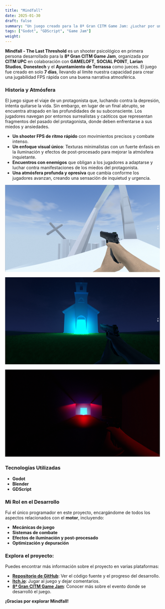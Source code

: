 ```yaml
---
title: "Mindfall"
date: 2025-01-30
draft: false
summary: "Un juego creado para la 8ª Gran CITM Game Jam: ¿Luchar por un nuevo comienzo?"
tags: ["Godot", "GDScript", "Game Jam"]
weight:
---
```


**Mindfall - The Last Threshold** es un shooter psicológico en primera persona desarrollado para la **8ª Gran CITM Game Jam**, organizada por **CITM UPC** en colaboración con **GAMELOFT**, **SOCIAL POINT**, **Larian Studios**, **Donestech** y el **Ayuntamiento de Terrassa** como jueces. El juego fue creado en solo **7 días**, llevando al límite nuestra capacidad para crear una jugabilidad FPS rápida con una buena narrativa atmosférica.

### Historia y Atmósfera

El juego sigue el viaje de un protagonista que, luchando contra la depresión, intenta quitarse la vida. Sin embargo, en lugar de un final abrupto, se encuentra atrapado en las profundidades de su subconsciente. Los jugadores navegan por entornos surrealistas y caóticos que representan fragmentos del pasado del protagonista, donde deben enfrentarse a sus miedos y ansiedades.

- **Un shooter FPS de ritmo rápido** con movimientos precisos y combate intenso.
- **Un enfoque visual único**: Texturas minimalistas con un fuerte énfasis en la iluminación y efectos de post-procesado para mejorar la atmósfera inquietante.
- **Encuentros con enemigos** que obligan a los jugadores a adaptarse y luchar contra manifestaciones de los miedos del protagonista.
- **Una atmósfera profunda y opresiva** que cambia conforme los jugadores avanzan, creando una sensación de inquietud y urgencia.

![](img_1.png)

![](img_2.png)

![](img_3.png)

### Tecnologías Utilizadas

- **Godot**
- **Blender**
- **GDScript**

### Mi Rol en el Desarrollo

Fui el único programador en este proyecto, encargándome de todos los aspectos relacionados con el **motor**, incluyendo:
- **Mecánicas de juego**
- **Sistemas de combate**
- **Efectos de iluminación y post-procesado**
- **Optimización y depuración**

### Explora el proyecto:

Puedes encontrar más información sobre el proyecto en varias plataformas:

- [**Repositorio de GitHub**](https://github.com/Very-Serious-Games/Mindfall): Ver el código fuente y el progreso del desarrollo.
- [**Itch.io**](https://mdoradom.itch.io/mindfall): Jugar al juego y dejar comentarios.
- [**8ª Gran CITM Game Jam**](https://itch.io/jam/8a-gran-citm-game-jam/): Conocer más sobre el evento donde se desarrolló el juego.

**¡Gracias por explorar Mindfall!**